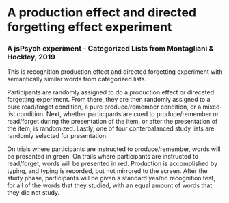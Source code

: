 # A production effect and directed forgetting effect experiment
### A jsPsych experiment - Categorized Lists from Montagliani & Hockley, 2019

This is recognition production effect and directed forgetting experiment with semantically similar words from categorized lists.

Participants are randomly assigned to do a production effect or direceted forgetting experiment. From there, they are then randomly assigned to a pure read/forget condition, a pure produce/remember condition, or a mixed-list condition. Next, whether participants are cued to produce/remember or read/forget during the presentation of the item, or after the presentation of the item, is randomized. Lastly, one of four conterbalanced study lists are randomly selected for presentation.

On trials where participants are instructed to produce/remember, words will be presented in green. On trails where participants are instructed to read/forget, words will be presented in red. Production is accomplished by typing, and typing is recorded, but not mirrored to the screen. After the study phase, participants will be given a standard yes/no recognition test, for all of the words that they studied, with an equal amount of words that they did not study.
